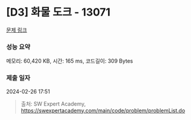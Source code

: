 # [D3] 화물 도크 - 13071 

[문제 링크](https://swexpertacademy.com/main/code/problem/problemDetail.do?contestProbId=AXxOiEN6SU0DFASZ) 

### 성능 요약

메모리: 60,420 KB, 시간: 165 ms, 코드길이: 309 Bytes

### 제출 일자

2024-02-26 17:51



> 출처: SW Expert Academy, https://swexpertacademy.com/main/code/problem/problemList.do